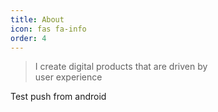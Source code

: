 ```yaml
---
title: About
icon: fas fa-info
order: 4
---
```


> I create digital products
> that are driven by  
> user experience

Test push from android
